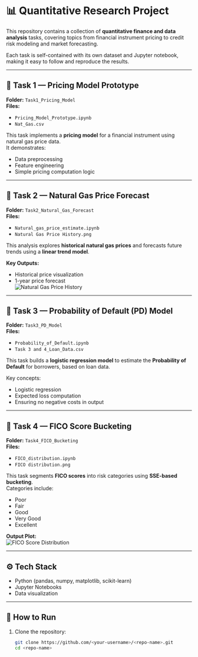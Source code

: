 # 📊 Quantitative Research Project

This repository contains a collection of **quantitative finance and data analysis** tasks, covering topics from financial instrument pricing to credit risk modeling and market forecasting.

Each task is self-contained with its own dataset and Jupyter notebook, making it easy to follow and reproduce the results.

---

## 📌 **Task 1 — Pricing Model Prototype**
**Folder:** `Task1_Pricing_Model`  
**Files:** 
- `Pricing_Model_Prototype.ipynb`
- `Nat_Gas.csv`

This task implements a **pricing model** for a financial instrument using natural gas price data.  
It demonstrates:
- Data preprocessing
- Feature engineering
- Simple pricing computation logic

---

## 📌 **Task 2 — Natural Gas Price Forecast**
**Folder:** `Task2_Natural_Gas_Forecast`  
**Files:**
- `Natural_gas_price_estimate.ipynb`
- `Natural Gas Price History.png`

This analysis explores **historical natural gas prices** and forecasts future trends using a **linear trend model**.

**Key Outputs:**
- Historical price visualization
- 1-year price forecast  
![Natural Gas Price History](Task2_Natural_Gas_Forecast/Natural%20Gas%20Price%20History.png)

---

## 📌 **Task 3 — Probability of Default (PD) Model**
**Folder:** `Task3_PD_Model`  
**Files:**
- `Probability_of_Default.ipynb`
- `Task 3 and 4_Loan_Data.csv`

This task builds a **logistic regression model** to estimate the **Probability of Default** for borrowers, based on loan data.

Key concepts:
- Logistic regression
- Expected loss computation  
- Ensuring no negative costs in output

---

## 📌 **Task 4 — FICO Score Bucketing**
**Folder:** `Task4_FICO_Bucketing`  
**Files:**
- `FICO_distribution.ipynb`
- `FICO distribution.png`

This task segments **FICO scores** into risk categories using **SSE-based bucketing**.  
Categories include:
- Poor
- Fair
- Good
- Very Good
- Excellent

**Output Plot:**  
![FICO Score Distribution](FICO_Bucketing/FICO%20distribution.png)

---

## ⚙️ **Tech Stack**
- Python (pandas, numpy, matplotlib, scikit-learn)
- Jupyter Notebooks
- Data visualization

---

## 🚀 **How to Run**
1. Clone the repository:
   ```bash
   git clone https://github.com/<your-username>/<repo-name>.git
   cd <repo-name>
